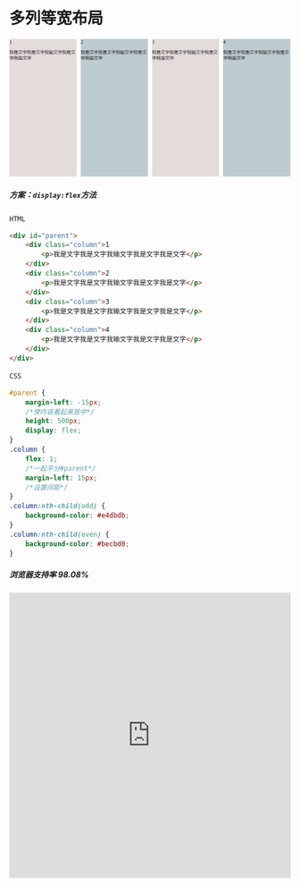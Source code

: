 # <b>多列等宽布局</b>

![效果](./../assets/layout4.png)

##### <b>方案：`display:flex`方法</b>

`HTML`

```html
<div id="parent">
    <div class="column">1
        <p>我是文字我是文字我输文字我是文字我是文字</p>
    </div>
    <div class="column">2
        <p>我是文字我是文字我输文字我是文字我是文字</p>
    </div>
    <div class="column">3
        <p>我是文字我是文字我输文字我是文字我是文字</p>
    </div>
    <div class="column">4
        <p>我是文字我是文字我输文字我是文字我是文字</p>
    </div>
</div>
```

`CSS`

```css
#parent {
    margin-left: -15px;
    /*使内容看起来居中*/
    height: 500px;
    display: flex;
}
.column {
    flex: 1;
    /*一起平分#parent*/
    margin-left: 15px;
    /*设置间距*/
}
.column:nth-child(odd) {
    background-color: #e4dbdb;
}
.column:nth-child(even) {
    background-color: #becbd0;
}
```

##### <b>浏览器支持率 98.08%</b>
<iframe src="https://caniuse.bitsofco.de/embed/index.html?feat=flexbox&amp;periods=future_2,future_1,current,past_1,past_2,past_3&amp;accessible-colours=false" frameborder="0" width="100%" height="510px"></iframe>


